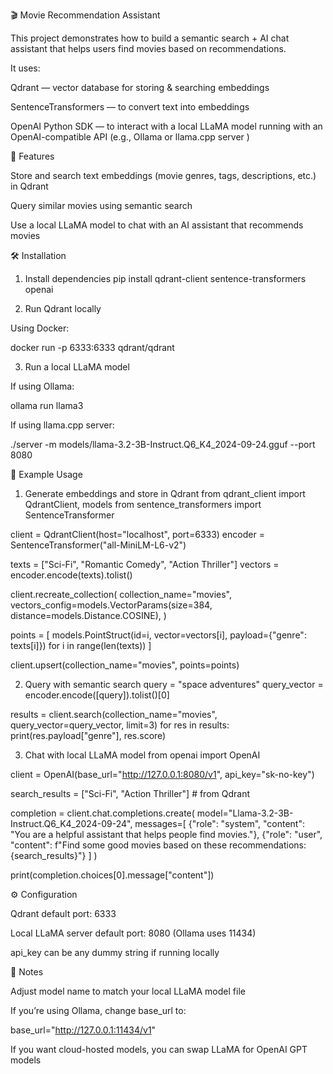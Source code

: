 🎬 Movie Recommendation Assistant

This project demonstrates how to build a semantic search + AI chat assistant that helps users find movies based on recommendations.

It uses:

Qdrant
 — vector database for storing & searching embeddings

SentenceTransformers
 — to convert text into embeddings

OpenAI Python SDK
 — to interact with a local LLaMA model running with an OpenAI-compatible API (e.g., Ollama
 or llama.cpp server
)

🚀 Features

Store and search text embeddings (movie genres, tags, descriptions, etc.) in Qdrant

Query similar movies using semantic search

Use a local LLaMA model to chat with an AI assistant that recommends movies

🛠️ Installation
1. Install dependencies
pip install qdrant-client sentence-transformers openai

2. Run Qdrant locally

Using Docker:

docker run -p 6333:6333 qdrant/qdrant

3. Run a local LLaMA model

If using Ollama:

ollama run llama3


If using llama.cpp server:

./server -m models/llama-3.2-3B-Instruct.Q6_K4_2024-09-24.gguf --port 8080

📂 Example Usage
1. Generate embeddings and store in Qdrant
from qdrant_client import QdrantClient, models
from sentence_transformers import SentenceTransformer

client = QdrantClient(host="localhost", port=6333)
encoder = SentenceTransformer("all-MiniLM-L6-v2")

texts = ["Sci-Fi", "Romantic Comedy", "Action Thriller"]
vectors = encoder.encode(texts).tolist()

client.recreate_collection(
    collection_name="movies",
    vectors_config=models.VectorParams(size=384, distance=models.Distance.COSINE),
)

points = [
    models.PointStruct(id=i, vector=vectors[i], payload={"genre": texts[i]})
    for i in range(len(texts))
]

client.upsert(collection_name="movies", points=points)

2. Query with semantic search
query = "space adventures"
query_vector = encoder.encode([query]).tolist()[0]

results = client.search(collection_name="movies", query_vector=query_vector, limit=3)
for res in results:
    print(res.payload["genre"], res.score)

3. Chat with local LLaMA model
from openai import OpenAI

client = OpenAI(base_url="http://127.0.0.1:8080/v1", api_key="sk-no-key")

search_results = ["Sci-Fi", "Action Thriller"]  # from Qdrant

completion = client.chat.completions.create(
    model="Llama-3.2-3B-Instruct.Q6_K4_2024-09-24",
    messages=[
        {"role": "system", "content": "You are a helpful assistant that helps people find movies."},
        {"role": "user", "content": f"Find some good movies based on these recommendations: {search_results}"}
    ]
)

print(completion.choices[0].message["content"])

⚙️ Configuration

Qdrant default port: 6333

Local LLaMA server default port: 8080 (Ollama uses 11434)

api_key can be any dummy string if running locally

📌 Notes

Adjust model name to match your local LLaMA model file

If you’re using Ollama, change base_url to:

base_url="http://127.0.0.1:11434/v1"


If you want cloud-hosted models, you can swap LLaMA for OpenAI GPT models
